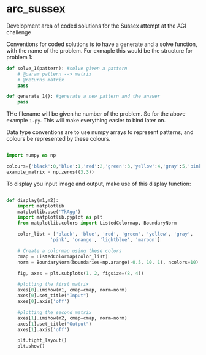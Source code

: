 # arc_sussex
Development area of coded solutions for the Sussex attempt at the AGI challenge

Conventions for coded solutions is to have a generate and a solve function, with the name of the problem. For exmaple this would be the structure for problem 1:

```python
def solve_1(pattern): #solve given a pattern
    # @param pattern --> matrix
    # @returns matrix
    pass

def generate_1(): #generate a new pattern and the answer
    pass
```

THe filename will be given he number of the problem. So for the above example ```1.py```. This will make everything easier to bind later on.

Data type conventions are to use numpy arrays to represent patterns, and colours be represented by these colours.

```python

import numpy as np

colours={'black':0,'blue':1,'red':2,'green':3,'yellow':4,'gray':5,'pink':6,'orange':7,'light-blue':8,'maroon':9}
example_matrix = np.zeros((3,3))
```


To display you input image and output, make use of this display function:

```python

def display(m1,m2):
    import matplotlib
    matplotlib.use('TkAgg')
    import matplotlib.pyplot as plt
    from matplotlib.colors import ListedColormap, BoundaryNorm

    color_list = ['black', 'blue', 'red', 'green', 'yellow', 'gray',
                'pink', 'orange', 'lightblue', 'maroon']

    # Create a colormap using these colors
    cmap = ListedColormap(color_list)
    norm = BoundaryNorm(boundaries=np.arange(-0.5, 10, 1), ncolors=10)

    fig, axes = plt.subplots(1, 2, figsize=(8, 4))

    #plotting the first matrix
    axes[0].imshow(m1, cmap=cmap, norm=norm)
    axes[0].set_title("Input")
    axes[0].axis('off')

    #plotting the second matrix
    axes[1].imshow(m2, cmap=cmap, norm=norm)
    axes[1].set_title("Output")
    axes[1].axis('off')

    plt.tight_layout()
    plt.show()

```
